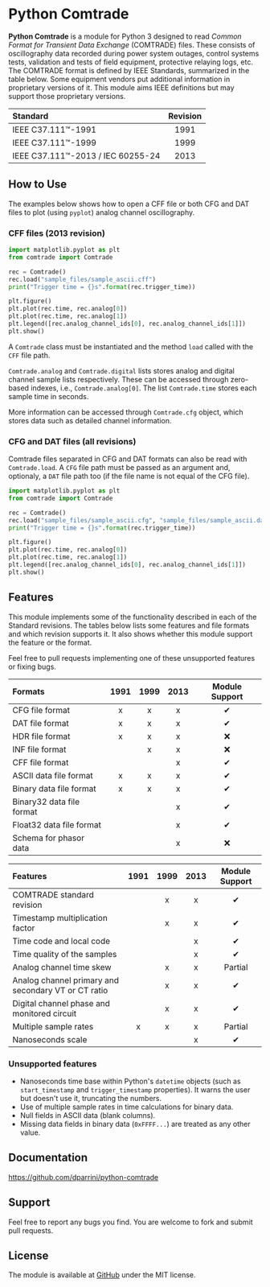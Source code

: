 # Python Comtrade

__Python Comtrade__ is a module for Python 3 designed to read _Common Format for Transient Data Exchange_ (COMTRADE) files. These consists of oscillography data recorded during power system outages, control systems tests, validation and tests of field equipment, protective relaying logs, etc. The COMTRADE format is defined by IEEE Standards, summarized in the table below. Some equipment vendors put additional information in proprietary versions of it. This module aims IEEE definitions but may support those proprietary versions.


| Standard                            | Revision |
|:------------------------------------|:--------:|
| IEEE C37.111™-1991                  |  1991    |
| IEEE C37.111™-1999                  |  1999    |
| IEEE C37.111™-2013 / IEC 60255-24   |  2013    |


## How to Use

The examples below shows how to open a CFF file or both CFG and DAT files to plot (using `pyplot`) analog channel oscillography.

### CFF files (2013 revision)

```py
import matplotlib.pyplot as plt
from comtrade import Comtrade

rec = Comtrade()
rec.load("sample_files/sample_ascii.cff")
print("Trigger time = {}s".format(rec.trigger_time))

plt.figure()
plt.plot(rec.time, rec.analog[0])
plt.plot(rec.time, rec.analog[1])
plt.legend([rec.analog_channel_ids[0], rec.analog_channel_ids[1]])
plt.show()
```

A `Comtrade` class must be instantiated and the method `load` called with the `CFF` file path.

`Comtrade.analog` and `Comtrade.digital` lists stores analog and digital channel sample lists respectively. These can be accessed through zero-based indexes, i.e., `Comtrade.analog[0]`. The list `Comtrade.time` stores each sample time in seconds.

More information can be accessed through `Comtrade.cfg` object, which stores data such as detailed channel information.

### CFG and DAT files (all revisions)

Comtrade files separated in CFG and DAT formats can also be read with `Comtrade.load`. A `CFG` file path must be passed as an argument and, optionaly, a `DAT` file path too (if the file name is not equal of the CFG file).

```py
import matplotlib.pyplot as plt
from comtrade import Comtrade

rec = Comtrade()
rec.load("sample_files/sample_ascii.cfg", "sample_files/sample_ascii.dat")
print("Trigger time = {}s".format(rec.trigger_time))

plt.figure()
plt.plot(rec.time, rec.analog[0])
plt.plot(rec.time, rec.analog[1])
plt.legend([rec.analog_channel_ids[0], rec.analog_channel_ids[1]])
plt.show()
```

## Features

This module implements some of the functionality described in each of the Standard revisions. The tables below lists some features and file formats and which revision supports it. It also shows whether this module support the feature or the format.

Feel free to pull requests implementing one of these unsupported features or fixing bugs.

| Formats                                               | 1991 |  1999 | 2013 | Module Support  |
|:------------------------------------------------------|:----:|:-----:|:----:|:---------------:|
| CFG file format                                       | x    | x     | x    | ✔              |
| DAT file format                                       | x    | x     | x    | ✔              |
| HDR file format                                       | x    | x     | x    | ❌              |
| INF file format                                       |      | x     | x    | ❌              |
| CFF file format                                       |      |       | x    | ✔              |
| ASCII data file format                                | x    | x     | x    | ✔              |
| Binary data file format                               | x    | x     | x    | ✔              |
| Binary32 data file format                             |      |       | x    | ✔              |
| Float32 data file format                              |      |       | x    | ✔              |
| Schema for phasor data                                |      |       | x    | ❌              |


| Features                                              | 1991 |  1999 | 2013 | Module Support  |
|:------------------------------------------------------|:----:|:-----:|:----:|:---------------:|
| COMTRADE standard revision                            |      | x     | x    | ✔              |
| Timestamp multiplication factor                       |      | x     | x    | ✔              |
| Time code and local code                              |      |       | x    | ✔              |
| Time quality of the samples                           |      |       | x    | ✔              |
| Analog channel time skew                              |      | x     | x    | Partial         |
| Analog channel primary and secondary VT or CT ratio   |      | x     | x    | ✔              |
| Digital channel phase and monitored circuit           |      | x     | x    | ✔              |
| Multiple sample rates                                 | x    | x     | x    | Partial         |
| Nanoseconds scale                                     |      |       | x    | ✔              |


### Unsupported features

* Nanoseconds time base within Python's `datetime` objects (such as `start_timestamp` and `trigger_timestamp` properties). It warns the user but doesn't use it, truncating the numbers.
* Use of multiple sample rates in time calculations for binary data.
* Null fields in ASCII data (blank columns).
* Missing data fields in binary data (`0xFFFF...`) are treated as any other value.


## Documentation

https://github.com/dparrini/python-comtrade

## Support

Feel free to report any bugs you find. You are welcome to fork and submit pull requests.

## License

The module is available at [GitHub](https://github.com/dparrini/python-comtrade) under the MIT license.


